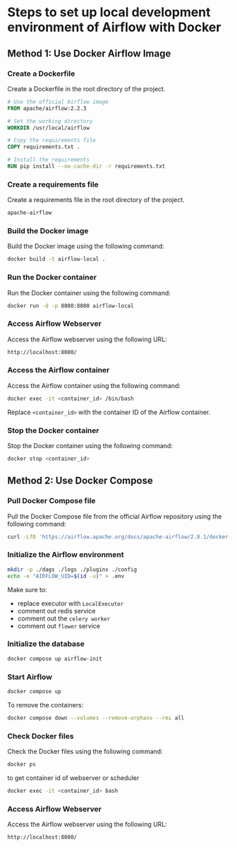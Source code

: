 # Steps to set up local development environment of Airflow with Docker

## Method 1: Use Docker Airflow Image

### Create a Dockerfile

Create a Dockerfile in the root directory of the project.

```Dockerfile
# Use the official Airflow image
FROM apache/airflow:2.2.3

# Set the working directory
WORKDIR /usr/local/airflow

# Copy the requirements file
COPY requirements.txt .

# Install the requirements
RUN pip install --no-cache-dir -r requirements.txt
```

### Create a requirements file

Create a requirements file in the root directory of the project.

```txt
apache-airflow
```

### Build the Docker image

Build the Docker image using the following command:

```bash
docker build -t airflow-local .
```

### Run the Docker container

Run the Docker container using the following command:

```bash
docker run -d -p 8080:8080 airflow-local
```

### Access Airflow Webserver

Access the Airflow webserver using the following URL:

```bash
http://localhost:8080/
```

### Access the Airflow container

Access the Airflow container using the following command:

```bash
docker exec -it <container_id> /bin/bash
```

Replace `<container_id>` with the container ID of the Airflow container.

### Stop the Docker container

Stop the Docker container using the following command:

```bash
docker stop <container_id>
```

## Method 2: Use Docker Compose

### Pull Docker Compose file

Pull the Docker Compose file from the official Airflow repository using the following command:

```bash
curl -LfO 'https://airflow.apache.org/docs/apache-airflow/2.8.1/docker-compose.yaml'
```

### Initialize the Airflow environment

```bash
mkdir -p ./dags ./logs ./plugins ./config
echo -e "AIRFLOW_UID=$(id -u)" > .env
```

Make sure to:
- replace executor with `LocalExecutor`
- comment out redis service
- comment out the `celery worker`
- comment out `flower` service

### Initialize the database

```bash
docker compose up airflow-init
```

### Start Airflow

```bash
docker compose up
```

To remove the containers:

```bash
docker compose down --volumes --remove-orphans --rmi all
```

### Check Docker files

Check the Docker files using the following command:

```bash
docker ps
```

to get container id of webserver or scheduler

```bash
docker exec -it <container_id> bash
```

### Access Airflow Webserver

Access the Airflow webserver using the following URL:

```bash
http://localhost:8080/
```
